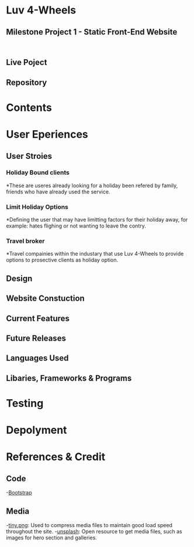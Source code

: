 # Luv 4-Wheels 
## Milestone Project 1 - Static Front-End Website 

<h2><img></h2>

## Live Poject 


## Repository 

# Contents

# User Eperiences 

## User Stroies 

### Holiday Bound clients 

*These are useres already looking for a holiday been refered by family, friends who have already used the service. 

### Limit Holiday Options 

*Defining the user that may have limitting factors for their holiday away, for example: hates flighing or not wanting to leave the contry.

### Travel broker 

*Travel compainies within the industary that use Luv 4-Wheels to provide options to prosective clients as holiday option. 

## Design 

## Website Constuction 

## Current Features 

## Future Releases 

## Languages Used 

## Libaries, Frameworks & Programs 

# Testing 

# Depolyment 

# References & Credit 

## Code

-[Bootstrap](https://getbootstrap.com/docs/5.2/getting-started/contents/#bootstrap-source-code)

## Media

-[tiny.png](https://tinypng.com/): Used to compress media files to maintain good load speed throughout the site. 
-[unsplash](https://unsplash.com/): Open resource to get media files, such as images for hero section and galleries. 
